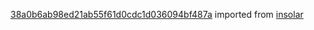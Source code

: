 [38a0b6ab98ed21ab55f61d0cdc1d036094bf487a](https://github.com/insolar/insolar/commit/38a0b6ab98ed21ab55f61d0cdc1d036094bf487a) imported from [insolar](https://github.com/insolar/insolar)
